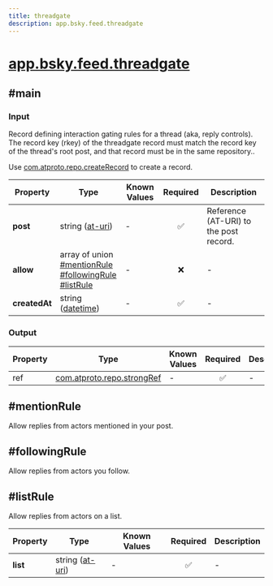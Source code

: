 ```yaml
---
title: threadgate
description: app.bsky.feed.threadgate
---
```


# [app.bsky.feed.threadgate](https://github.com/myConsciousness/atproto.dart/blob/main/lexicons/app/bsky/feed/threadgate.json)

## #main

### Input

Record defining interaction gating rules for a thread (aka, reply controls). The record key (rkey) of the threadgate record must match the record key of the thread's root post, and that record must be in the same repository..

Use [com.atproto.repo.createRecord](../../../../lexicons/com/atproto/repo/createRecord.md#main) to create a record.

| Property | Type | Known Values | Required | Description |
| --- | --- | --- | :---: | --- |
| **post** | string ([at-uri](https://atproto.com/specs/at-uri-scheme)) | - | ✅ | Reference (AT-URI) to the post record. |
| **allow** | array of union<br/>[#mentionRule](#mentionrule)<br/>[#followingRule](#followingrule)<br/>[#listRule](#listrule) | - | ❌ | - |
| **createdAt** | string ([datetime](https://atproto.com/specs/lexicon#datetime)) | - | ✅ | - |

### Output

| Property | Type | Known Values | Required | Description |
| --- | --- | --- | :---: | --- |
| ref | [com.atproto.repo.strongRef](../../../../lexicons/com/atproto/repo/strongRef.md#main) | - | ✅ | - |

## #mentionRule

Allow replies from actors mentioned in your post.

## #followingRule

Allow replies from actors you follow.

## #listRule

Allow replies from actors on a list.

| Property | Type | Known Values | Required | Description |
| --- | --- | --- | :---: | --- |
| **list** | string ([at-uri](https://atproto.com/specs/at-uri-scheme)) | - | ✅ | - |
